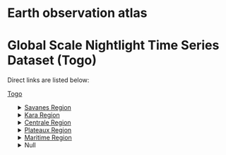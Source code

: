 # Earth observation atlas
 # Global Scale Nightlight Time Series Dataset (Togo)
Direct links are listed below:

<a href="https://eoatlas-nightlight.s3.amazonaws.com/eoatlas-monthly-nightlight-00173.csv">Togo</a>
<ul>
<details>
<summary><a href="https://eoatlas-nightlight.s3.amazonaws.com/eoatlas-monthly-nightlight-02985.csv">Savanes Region</a></summary>
<ul>
<ol>
<li><a href="https://eoatlas-nightlight.s3.amazonaws.com/eoatlas-monthly-nightlight-47442.csv">Kpendjal</a></li><li><a href="https://eoatlas-nightlight.s3.amazonaws.com/eoatlas-monthly-nightlight-47443.csv">Oti</a></li><li><a href="https://eoatlas-nightlight.s3.amazonaws.com/eoatlas-monthly-nightlight-47444.csv">Tandjouare</a></li><li><a href="https://eoatlas-nightlight.s3.amazonaws.com/eoatlas-monthly-nightlight-47445.csv">Tone</a></li><li><a href="https://eoatlas-nightlight.s3.amazonaws.com/eoatlas-monthly-nightlight-47446.csv">Cinkassé</a></li></ul>
</ol>
</details>
<details>
<summary><a href="https://eoatlas-nightlight.s3.amazonaws.com/eoatlas-monthly-nightlight-02986.csv">Kara Region</a></summary>
<ul>
<ol>
<li><a href="https://eoatlas-nightlight.s3.amazonaws.com/eoatlas-monthly-nightlight-47418.csv">Assoli</a></li><li><a href="https://eoatlas-nightlight.s3.amazonaws.com/eoatlas-monthly-nightlight-47419.csv">Binah</a></li><li><a href="https://eoatlas-nightlight.s3.amazonaws.com/eoatlas-monthly-nightlight-47420.csv">Doufelgou</a></li><li><a href="https://eoatlas-nightlight.s3.amazonaws.com/eoatlas-monthly-nightlight-47421.csv">Keran</a></li><li><a href="https://eoatlas-nightlight.s3.amazonaws.com/eoatlas-monthly-nightlight-47422.csv">Kozah</a></li><li><a href="https://eoatlas-nightlight.s3.amazonaws.com/eoatlas-monthly-nightlight-47431.csv">Bassar</a></li><li><a href="https://eoatlas-nightlight.s3.amazonaws.com/eoatlas-monthly-nightlight-47432.csv">Dankpen</a></li></ul>
</ol>
</details>
<details>
<summary><a href="https://eoatlas-nightlight.s3.amazonaws.com/eoatlas-monthly-nightlight-02987.csv">Centrale Region</a></summary>
<ul>
<ol>
<li><a href="https://eoatlas-nightlight.s3.amazonaws.com/eoatlas-monthly-nightlight-47416.csv">Tchamba</a></li><li><a href="https://eoatlas-nightlight.s3.amazonaws.com/eoatlas-monthly-nightlight-47417.csv">Tchaoudjo</a></li><li><a href="https://eoatlas-nightlight.s3.amazonaws.com/eoatlas-monthly-nightlight-47429.csv">Blitta</a></li><li><a href="https://eoatlas-nightlight.s3.amazonaws.com/eoatlas-monthly-nightlight-47430.csv">Sotouboua</a></li><li><a href="https://eoatlas-nightlight.s3.amazonaws.com/eoatlas-monthly-nightlight-47447.csv">Plaine de Mô</a></li></ul>
</ol>
</details>
<details>
<summary><a href="https://eoatlas-nightlight.s3.amazonaws.com/eoatlas-monthly-nightlight-02988.csv">Plateaux Region</a></summary>
<ul>
<ol>
<li><a href="https://eoatlas-nightlight.s3.amazonaws.com/eoatlas-monthly-nightlight-47427.csv">Amou</a></li><li><a href="https://eoatlas-nightlight.s3.amazonaws.com/eoatlas-monthly-nightlight-47428.csv">Wawa</a></li><li><a href="https://eoatlas-nightlight.s3.amazonaws.com/eoatlas-monthly-nightlight-47435.csv">Agou</a></li><li><a href="https://eoatlas-nightlight.s3.amazonaws.com/eoatlas-monthly-nightlight-47436.csv">Danyi</a></li><li><a href="https://eoatlas-nightlight.s3.amazonaws.com/eoatlas-monthly-nightlight-47437.csv">Est-Mono</a></li><li><a href="https://eoatlas-nightlight.s3.amazonaws.com/eoatlas-monthly-nightlight-47438.csv">Haho</a></li><li><a href="https://eoatlas-nightlight.s3.amazonaws.com/eoatlas-monthly-nightlight-47439.csv">Kpélé</a></li><li><a href="https://eoatlas-nightlight.s3.amazonaws.com/eoatlas-monthly-nightlight-47440.csv">Moyen-Mono</a></li><li><a href="https://eoatlas-nightlight.s3.amazonaws.com/eoatlas-monthly-nightlight-47441.csv">Ogou</a></li><li><a href="https://eoatlas-nightlight.s3.amazonaws.com/eoatlas-monthly-nightlight-47448.csv">Akébou</a></li><li><a href="https://eoatlas-nightlight.s3.amazonaws.com/eoatlas-monthly-nightlight-47449.csv">Anié</a></li><li><a href="https://eoatlas-nightlight.s3.amazonaws.com/eoatlas-monthly-nightlight-47450.csv">Kloto</a></li></ul>
</ol>
</details>
<details>
<summary><a href="https://eoatlas-nightlight.s3.amazonaws.com/eoatlas-monthly-nightlight-02989.csv">Maritime Region</a></summary>
<ul>
<ol>
</ul>
</ol>
</details>
<details>
<summary>Null</summary>
<ul>
<ol>
<li><a href="https://eoatlas-nightlight.s3.amazonaws.com/eoatlas-monthly-nightlight-47423.csv">Golfe</a></li><li><a href="https://eoatlas-nightlight.s3.amazonaws.com/eoatlas-monthly-nightlight-47424.csv">Bas-Mono</a></li><li><a href="https://eoatlas-nightlight.s3.amazonaws.com/eoatlas-monthly-nightlight-47425.csv">Vo</a></li><li><a href="https://eoatlas-nightlight.s3.amazonaws.com/eoatlas-monthly-nightlight-47426.csv">Yoto</a></li><li><a href="https://eoatlas-nightlight.s3.amazonaws.com/eoatlas-monthly-nightlight-47433.csv">Ave</a></li><li><a href="https://eoatlas-nightlight.s3.amazonaws.com/eoatlas-monthly-nightlight-47434.csv">Zio</a></li><li><a href="https://eoatlas-nightlight.s3.amazonaws.com/eoatlas-monthly-nightlight-47451.csv">Lacs</a></li><li><a href="https://eoatlas-nightlight.s3.amazonaws.com/eoatlas-monthly-nightlight-47452.csv">Lome Commune</a></li></ul>
</ol>
</details>
